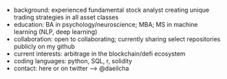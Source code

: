 - background: experienced fundamental stock analyst creating unique trading strategies in all asset classes
- education: BA in psychology/neuroscience; MBA; MS in machine learning (NLP, deep learning)
- collaboration: open to collaborating; currently sharing select repositories publicly on my github
- current interests: arbitrage in the blockchain/defi ecosystem
- coding languages: python, SQL, r, solidity
- contact: here or on twitter --> @daeilcha 
